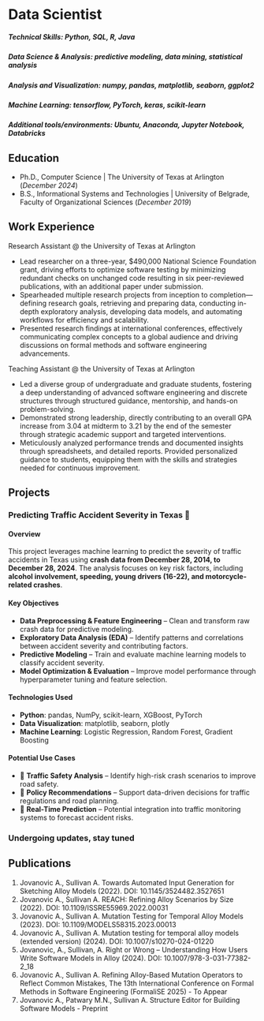 # Data Scientist

##### Technical Skills: Python, SQL, R, Java
##### Data Science & Analysis: predictive modeling, data mining, statistical analysis
##### Analysis and Visualization: numpy, pandas, matplotlib, seaborn, ggplot2
##### Machine Learning: tensorflow, PyTorch, keras, scikit-learn 
##### Additional tools/environments: Ubuntu, Anaconda, Jupyter Notebook, Databricks

## Education
- Ph.D., Computer Science | The University of Texas at Arlington (_December 2024_)
- B.S., Informational Systems and Technologies | University of Belgrade, Faculty of Organizational Sciences (_December 2019_)

## Work Experience
Research Assistant @ the University of Texas at Arlington
  - Lead researcher on a three-year, $490,000 National Science Foundation grant, driving efforts to optimize software testing by minimizing redundant checks on unchanged code resulting in six peer-reviewed publications, with an additional paper under submission.
  - Spearheaded multiple research projects from inception to completion—defining research goals, retrieving and preparing data, conducting in-depth exploratory analysis, developing data models, and automating workflows for efficiency and scalability.
  - Presented research findings at international conferences, effectively communicating complex concepts to a global audience and driving discussions on formal methods and software engineering advancements.

Teaching Assistant @ the University of Texas at Arlington
  - Led a diverse group of undergraduate and graduate students, fostering a deep understanding of advanced software engineering and discrete structures through structured guidance, mentorship, and hands-on problem-solving.
  - Demonstrated strong leadership, directly contributing to an overall GPA increase from 3.04 at midterm to 3.21 by the end of the semester through strategic academic support and targeted interventions.
  - Meticulously analyzed performance trends and documented insights through spreadsheets, and detailed reports. Provided personalized guidance to students, equipping them with the skills and strategies needed for continuous improvement.

## Projects 
### Predicting Traffic Accident Severity in Texas 🚗  

#### Overview  
This project leverages machine learning to predict the severity of traffic accidents in Texas using **crash data from December 28, 2014, to December 28, 2024**. The analysis focuses on key risk factors, including **alcohol involvement, speeding, young drivers (16-22), and motorcycle-related crashes**.  

#### Key Objectives  
- **Data Preprocessing & Feature Engineering** – Clean and transform raw crash data for predictive modeling.  
- **Exploratory Data Analysis (EDA)** – Identify patterns and correlations between accident severity and contributing factors.  
- **Predictive Modeling** – Train and evaluate machine learning models to classify accident severity.  
- **Model Optimization & Evaluation** – Improve model performance through hyperparameter tuning and feature selection.  

#### Technologies Used  
- **Python**: pandas, NumPy, scikit-learn, XGBoost, PyTorch  
- **Data Visualization**: matplotlib, seaborn, plotly  
- **Machine Learning**: Logistic Regression, Random Forest, Gradient Boosting  

#### Potential Use Cases  
- 🚦 **Traffic Safety Analysis** – Identify high-risk crash scenarios to improve road safety.  
- 📑 **Policy Recommendations** – Support data-driven decisions for traffic regulations and road planning.  
- 🔮 **Real-Time Prediction** – Potential integration into traffic monitoring systems to forecast accident risks.  

### Undergoing updates, stay tuned

## Publications
1. Jovanovic A., Sullivan A. Towards Automated Input Generation for Sketching Alloy Models (2022). DOI: 10.1145/3524482.3527651
2. Jovanovic A., Sullivan A. REACH: Refining Alloy Scenarios by Size (2022). DOI: 10.1109/ISSRE55969.2022.00031
3. Jovanovic A., Sullivan A. Mutation Testing for Temporal Alloy Models (2023). DOI: 10.1109/MODELS58315.2023.00013
4. Jovanovic A., Sullivan A. Mutation testing for temporal alloy models (extended version) (2024). DOI: 10.1007/s10270-024-01220
5. Jovanovic, A., Sullivan, A. Right or Wrong – Understanding How Users Write Software Models in Alloy (2024). DOI: 10.1007/978-3-031-77382-2_18
6. Jovanovic A., Sullivan A. Refining Alloy-Based Mutation Operators to Reflect Common Mistakes, The 13th International Conference on Formal Methods in Software Engineering (FormaliSE 2025) - To Appear
7. Jovanovic A., Patwary M.N., Sullivan A. Structure Editor for Building Software Models - Preprint
